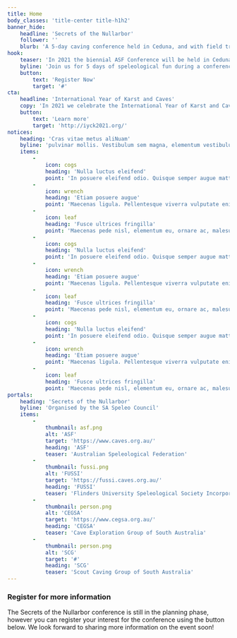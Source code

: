 ```yaml
---
title: Home
body_classes: 'title-center title-h1h2'
banner_hide:
    headline: 'Secrets of the Nullarbor'
    follower: ''
    blurb: 'A 5-day caving conference held in Ceduna, and with field trips to the Nullarbor'
hook:
    teaser: 'In 2021 the biennial ASF Conference will be held in Ceduna, South Australia'
    byline: 'Join us for 5 days of speleological fun during a conference which will focus on Australias largest karst - the Nullarbor Plains'
    button:
        text: 'Register Now'
        target: '#'
cta:
    headline: 'International Year of Karst and Caves'
    copy: 'In 2021 we celebrate the International Year of Karst and Caves. Caves and karst occur around our planet but few people understand the great value of caves to humanity. Fewer still know what karst is.'
    button:
        text: 'Learn more'
        target: 'http://iyck2021.org/'
notices:
    heading: 'Cras vitae metus aliNuam'
    byline: 'pulvinar mollis. Vestibulum sem magna, elementum vestibulum arcu.'
    items:
        -
            icon: cogs
            heading: 'Nulla luctus eleifend'
            point: 'In posuere eleifend odio. Quisque semper augue mattis wisi. Maecenas ligula pellentesque.'
        -
            icon: wrench
            heading: 'Etiam posuere augue'
            point: 'Maecenas ligula. Pellentesque viverra vulputate enim. Aliquam erat volutpat liguala.'
        -
            icon: leaf
            heading: 'Fusce ultrices fringilla'
            point: 'Maecenas pede nisl, elementum eu, ornare ac, malesuada at, erat. Proin gravida orci porttitor.'
        -
            icon: cogs
            heading: 'Nulla luctus eleifend'
            point: 'In posuere eleifend odio. Quisque semper augue mattis wisi. Maecenas ligula pellentesque.'
        -
            icon: wrench
            heading: 'Etiam posuere augue'
            point: 'Maecenas ligula. Pellentesque viverra vulputate enim. Aliquam erat volutpat liguala.'
        -
            icon: leaf
            heading: 'Fusce ultrices fringilla'
            point: 'Maecenas pede nisl, elementum eu, ornare ac, malesuada at, erat. Proin gravida orci porttitor.'
        -
            icon: cogs
            heading: 'Nulla luctus eleifend'
            point: 'In posuere eleifend odio. Quisque semper augue mattis wisi. Maecenas ligula pellentesque.'
        -
            icon: wrench
            heading: 'Etiam posuere augue'
            point: 'Maecenas ligula. Pellentesque viverra vulputate enim. Aliquam erat volutpat liguala.'
        -
            icon: leaf
            heading: 'Fusce ultrices fringilla'
            point: 'Maecenas pede nisl, elementum eu, ornare ac, malesuada at, erat. Proin gravida orci porttitor.'
portals:
    heading: 'Secrets of the Nullarbor'
    byline: 'Organised by the SA Speleo Council'
    items:
        -
            thumbnail: asf.png
            alt: 'ASF'
            target: 'https://www.caves.org.au/'
            heading: 'ASF'
            teaser: 'Australian Speleological Federation'
        -
            thumbnail: fussi.png
            alt: 'FUSSI'
            target: 'https://fussi.caves.org.au/'
            heading: 'FUSSI'
            teaser: 'Flinders University Speleological Society Incorporated'
        -
            thumbnail: person.png
            alt: 'CEGSA'
            target: 'https://www.cegsa.org.au/'
            heading: 'CEGSA'
            teaser: 'Cave Exploration Group of South Australia'
        -
            thumbnail: person.png
            alt: 'SCG'
            target: '#'
            heading: 'SCG'
            teaser: 'Scout Caving Group of South Australia'
---
```


### Register for more information

The Secrets of the Nullarbor conference is still in the planning phase, however you can register your interest for the conference using the button below.  We look forward
to sharing more information on the event soon!
